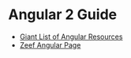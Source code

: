 # Angular 2 Guide
+ [Giant List of Angular Resources](https://github.com/jmcunningham/AngularJS-Learning)
+ [Zeef Angular Page](https://angularjs.zeef.com/gianluca.arbezzano)